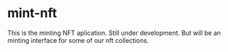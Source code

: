 # mint-nft
This is the minting NFT aplication.
Still under development. But will be an minting interface for some of our nft collections.
